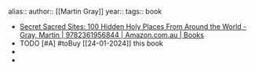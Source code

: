 alias::
author:: [[Martin Gray]]
year::
tags:: book


- [Secret Sacred Sites: 100 Hidden Holy Places From Around the World - Gray, Martin | 9782361956844 | Amazon.com.au | Books](https://www.amazon.com.au/Secret-Sacred-Sites-Hidden-Places/dp/2361956845/ref=nav_signin?keywords=secret+sacred+sites+martin+gray&qid=1703922724&sr=8-1)
- TODO [#A] #toBuy [[24-01-2024]] this book
-
-

